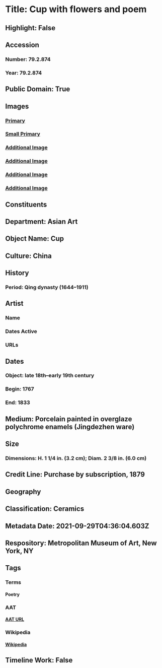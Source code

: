 # Title: Cup with flowers and poem
## Highlight: False
## Accession
### Number: 79.2.874
### Year: 79.2.874
## Public Domain: True
## Images
### [Primary](https://images.metmuseum.org/CRDImages/as/original/79_2_874_O2_sf.jpg)
### [Small Primary](https://images.metmuseum.org/CRDImages/as/web-large/79_2_874_O2_sf.jpg)
### [Additional Image](https://images.metmuseum.org/CRDImages/as/original/79_2_874_O3_sf.jpg)
### [Additional Image](https://images.metmuseum.org/CRDImages/as/original/79_2_874_O4_sf.jpg)
### [Additional Image](https://images.metmuseum.org/CRDImages/as/original/79_2_874_O5_sf.jpg)
### [Additional Image](https://images.metmuseum.org/CRDImages/as/original/79_2_874_Bm_sf.jpg)
## Constituents
## Department: Asian Art
## Object Name: Cup
## Culture: China
## History
### Period: Qing dynasty (1644–1911)
## Artist
### Name
### Dates Active
### URLs
## Dates
### Object: late 18th–early 19th century
### Begin: 1767
### End: 1833
## Medium: Porcelain painted in overglaze polychrome enamels (Jingdezhen ware)
## Size
### Dimensions: H. 1 1/4 in. (3.2 cm); Diam. 2 3/8 in. (6.0 cm)
## Credit Line: Purchase by subscription, 1879
## Geography
## Classification: Ceramics
## Metadata Date: 2021-09-29T04:36:04.603Z
## Respository: Metropolitan Museum of Art, New York, NY
## Tags
### Terms
#### Poetry
### AAT
#### [AAT URL](http://vocab.getty.edu/page/aat/300055931)
### Wikipedia
#### [Wikipedia]()
## Timeline Work: False